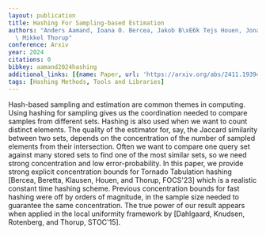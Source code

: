 ```yaml
---
layout: publication
title: Hashing For Sampling-based Estimation
authors: "Anders Aamand, Ioana O. Bercea, Jakob B\xE6k Tejs Houen, Jonas Klausen,\
  \ Mikkel Thorup"
conference: Arxiv
year: 2024
citations: 0
bibkey: aamand2024hashing
additional_links: [{name: Paper, url: 'https://arxiv.org/abs/2411.19394'}]
tags: [Hashing Methods, Tools and Libraries]
---
```

Hash-based sampling and estimation are common themes in computing. Using
hashing for sampling gives us the coordination needed to compare samples from
different sets. Hashing is also used when we want to count distinct elements.
The quality of the estimator for, say, the Jaccard similarity between two sets,
depends on the concentration of the number of sampled elements from their
intersection. Often we want to compare one query set against many stored sets
to find one of the most similar sets, so we need strong concentration and low
error-probability. In this paper, we provide strong explicit concentration
bounds for Tornado Tabulation hashing [Bercea, Beretta, Klausen, Houen, and
Thorup, FOCS'23] which is a realistic constant time hashing scheme. Previous
concentration bounds for fast hashing were off by orders of magnitude, in the
sample size needed to guarantee the same concentration. The true power of our
result appears when applied in the local uniformity framework by [Dahlgaard,
Knudsen, Rotenberg, and Thorup, STOC'15].